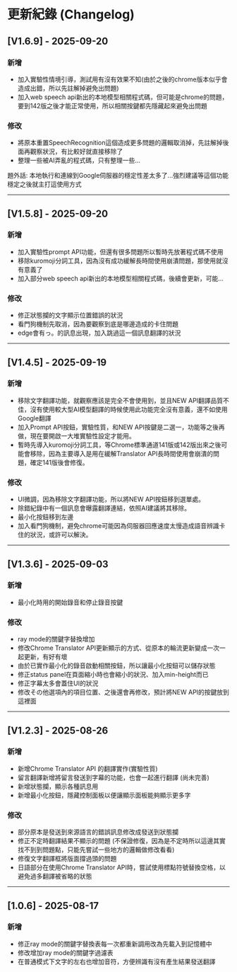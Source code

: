 # 更新紀錄 (Changelog)
## [V1.6.9] - 2025-09-20
### 新增
- 加入實驗性情境引導，測試用有沒有效果不知(由於之後的chrome版本似乎會造成出錯，所以先註解掉避免出問題)
- 加入web speech api新出的本地模型相關程式碼，但可能是chrome的問題，要到142版之後才能正常使用，所以相關按鍵都先隱藏起來避免出問題

### 修改
- 將原本重置SpeechRecognition這個造成更多問題的邏輯取消掉，先註解掉後面再觀察狀況，有比較好就直接移除了
- 整理一些被AI弄亂的程式碼，只有整理一些...

題外話: 本地執行和連線到Google伺服器的穩定性差太多了...強烈建議等這個功能穩定之後就主打這使用方式

---

## [V1.5.8] - 2025-09-20
### 新增
- 加入實驗性prompt API功能，但還有很多問題所以暫時先放著程式碼不使用
- 移除kuromoji分詞工具，因為沒有成功緩解長時間使用崩潰問題，那使用就沒有意義了
- 加入部分web speech api新出的本地模型相關程式碼，後續會更新，可能...

### 修改
- 修正狀態攔的文字顯示位置錯誤的狀況
- 看門狗機制先取消，因為要觀察到底是哪邊造成的卡住問題
- edge會有っ。的訊息出現，加入跳過這一個訊息翻譯的狀況

---

## [V1.4.5] - 2025-09-19
### 新增
- 移除文字翻譯功能，就觀察應該是完全不會使用到，並且NEW API翻譯品質不佳，沒有使用較大型AI模型翻譯的時候使用此功能完全沒有意義，還不如使用Google翻譯
- 加入Prompt API按鈕，實驗性質，和NEW API按鍵是二選一，功能等之後再做，現在要開啟一大堆實驗性設定才能用。
- 暫時先導入kuromoji分詞工具，等Chrome標準通道141版或142版出來之後可能會移除，因為主要導入是用在緩解Translator API長時間使用會崩潰的問題，確定141版後會修復。

### 修改
- UI微調，因為移除文字翻譯功能，所以將NEW API按鈕移到選單處。
- 除錯紀錄中有一個訊息會曝露翻譯連結，依照AI建議將其移除。
- 最小化按鈕移到左邊
- 加入看門狗機制，避免chrome可能因為伺服器回應速度太慢造成語音辨識卡住的狀況，或許可以解決。

---

## [V1.3.6] - 2025-09-03
### 新增
- 最小化時用的開始錄音和停止錄音按鍵

### 修改
- ray mode的關鍵字替換增加
- 修改Chrome Translator API更新顯示的方式、從原本的輪流更新變成一次一起更新，有好有壞
- 由於已實作最小化的錄音啟動相關按鈕，所以讓最小化按鈕可以儲存狀態
- 修正status panel在頁面縮小時也會縮小的狀況、加入min-height而已
- 修正字幕太多會蓋住UI的狀況
- 修改その他選項內的項目位置、之後還會再修改，預計將NEW API的按鍵放到這裡面

---

## [V1.2.3] - 2025-08-26
### 新增
- 新增Chrome Translator API 的翻譯實作(實驗性質)
- 留言翻譯新增將留言發送到字幕的功能，也會一起進行翻譯 (尚未完善)
- 新增狀態攔，顯示各種訊息用
- 新增最小化按鈕，隱藏控制面板以便讓顯示面板能夠顯示更多字

### 修改
- 部分原本是發送到來源語言的錯誤訊息修改成發送到狀態攔
- 修正不定時翻譯結果不顯示的問題 (不保證修復，因為是不定時所以這邊其實找不到到問題點，只能先嘗試一些地方的邏輯做修改看看)
- 修復文字翻譯框將版面撐過頭的問題
- 日語部分在使用Chrome Translator API時，嘗試使用標點符號替換空格，以避免過多翻譯被省略的狀態

---

## [1.0.6] - 2025-08-17
### 新增
- 修正ray mode的關鍵字替換表每一次都重新調用改為先載入到記憶體中
- 修改增加ray mode的關鍵字過濾表
- 在普通模式下文字的左右也增加音符，方便辨識有沒有產生結果發送翻譯